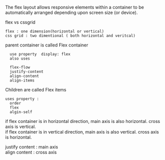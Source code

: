 The flex layout allows responsive elements within a container to be automatically arranged depending upon screen size (or device).  

flex vs cssgrid
  
    flex : one dimension(horizontal or vertical)
    css grid : two dimentional ( both horizontal and veritcal) 




parent container is called Flex container 
    
      use property  display: flex 
      also uses
      
      flex-flow
      justify-content
      align-content
      align-items
    
Children are called Flex items

    uses property :
      order
      flex
      algin-self


if flex container is in horizontal direction, main axis is also horizontal. cross axis is vertical.  
if flex container is in vertical direction, main axis is also vertical. cross axis is horizontal.  


justify content : main axis  
align content : cross axis  
